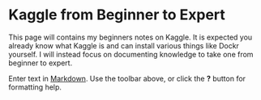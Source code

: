 # Kaggle from Beginner to Expert

This page will contains my beginners notes on Kaggle. It is expected you already know what Kaggle is and can install various things like Dockr yourself. I will instead focus on documenting knowledge to take one from beginner to expert.


Enter text in [Markdown](http://daringfireball.net/projects/markdown/). Use the toolbar above, or click the **?** button for formatting help.
